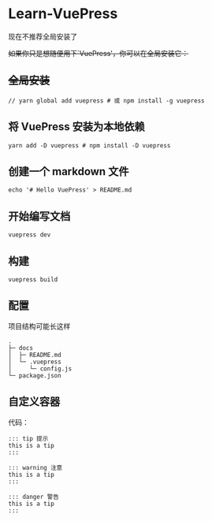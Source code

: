# Learn-VuePress

现在不推荐全局安装了

~~如果你只是想随便用下`VuePress'，你可以在全局安装它：~~

## ~~全局安装~~

```node
// yarn global add vuepress # 或 npm install -g vuepress
```
## 将 VuePress 安装为本地依赖

```node
yarn add -D vuepress # npm install -D vuepress
```

## 创建一个 markdown 文件

```node
echo '# Hello VuePress' > README.md
```

## 开始编写文档

```node
vuepress dev
```

## 构建

```node
vuepress build
```

## 配置

项目结构可能长这样

```node
.
├─ docs
│  ├─ README.md
│  └─ .vuepress
│     └─ config.js
└─ package.json
```

## 自定义容器

代码：

```node
::: tip 提示
this is a tip
:::

::: warning 注意
this is a tip
:::

::: danger 警告
this is a tip
:::
```
